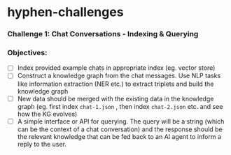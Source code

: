 # hyphen-challenges


### Challenge 1: Chat Conversations -  Indexing & Querying
### Objectives:

- [ ]  Index provided example chats in appropriate index (eg. vector store)
- [ ]  Construct a knowledge graph from the chat messages. Use NLP tasks like information extraction (NER etc.) to extract triplets and build the knowledge graph
- [ ]  New data should be merged with the existing data in the knowledge graph (eg. first index `chat-1.json` , then index `chat-2.json` etc. and see how the KG evolves)
- [ ]  A simple interface or API for querying. The query will be a string (which can be the context of a chat conversation) and the response should be the relevant knowledge that can be fed back to an AI agent to inform a reply to the user.